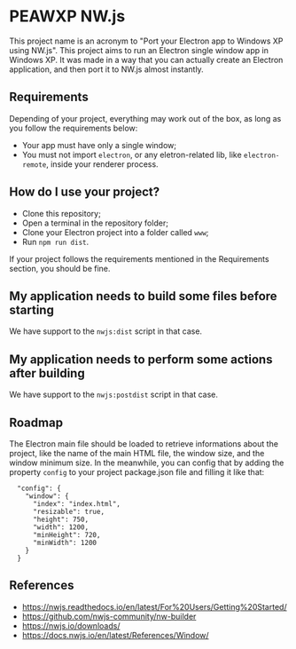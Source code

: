 # PEAWXP NW.js
This project name is an acronym to "Port your Electron app to Windows XP using NW.js". This project aims to run an Electron single window app in Windows XP. It was made in a way that you can actually create an Electron application, and then port it to NW.js almost instantly.

## Requirements
Depending of your project, everything may work out of the box, as long as you follow the requirements below:
- Your app must have only a single window;
- You must not import `electron`, or any eletron-related lib, like `electron-remote`, inside your renderer process.

## How do I use your project?
- Clone this repository;
- Open a terminal in the repository folder;
- Clone your Electron project into a folder called `www`;
- Run `npm run dist`.

If your project follows the requirements mentioned in the Requirements section, you should be fine.

## My application needs to build some files before starting
We have support to the `nwjs:dist` script in that case.

## My application needs to perform some actions after building
We have support to the `nwjs:postdist` script in that case.

## Roadmap
The Electron main file should be loaded to retrieve informations about the project, like the name of the main HTML file, the window size, and the window minimum size. In the meanwhile, you can config that by adding the property `config` to your project package.json file and filling it like that:

```
  "config": {
    "window": {
      "index": "index.html",
      "resizable": true,
      "height": 750,
      "width": 1200,
      "minHeight": 720,
      "minWidth": 1200
    }
  }
```

## References
- https://nwjs.readthedocs.io/en/latest/For%20Users/Getting%20Started/
- https://github.com/nwjs-community/nw-builder
- https://nwjs.io/downloads/
- https://docs.nwjs.io/en/latest/References/Window/
